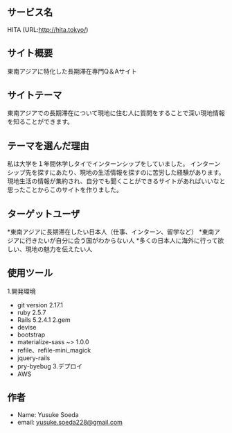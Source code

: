<h2> サービス名 </h2>

HITA  (URL:http://hita.tokyo/)

<h2> サイト概要 </h2>

東南アジアに特化した長期滞在専門Q＆Aサイト

<h2> サイトテーマ </h2>

東南アジアでの長期滞在について現地に住む人に質問をすることで深い現地情報を知ることができます。

<h2> テーマを選んだ理由 </h2>

私は大学を１年間休学しタイでインターンシップをしていました。
インターンシップ先を探すにあたり、現地の生活情報を探すのに苦労した経験があります。
現地生活の情報が集約され、自分でも聞くことができるサイトがあればいいなと思ったことからこのサイトを作りました。

<h2> ターゲットユーザ </h2>

*東南アジアに長期滞在したい日本人（仕事、インターン、留学など）
*東南アジアに行きたいが自分に会う国がわからない人
*多くの日本人に海外に行って欲しい、現地の魅力を伝えたい人

<h2> 使用ツール </h2>

1.開発環境
* git version 2.17.1
* ruby 2.5.7
* Rails 5.2.4.1
2.gem
* devise
* bootstrap
* materialize-sass ~> 1.0.0
* refile、refile-mini_magick
* jquery-rails
* pry-byebug
3.デプロイ
* AWS

<h2> 作者 </h2>

* Name: Yusuke Soeda
* email: yusuke.soeda228@gmail.com
